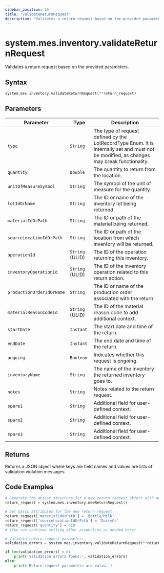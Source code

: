 ```yaml
---
sidebar_position: 26
title: "validateReturnRequest"
description: "Validates a return request based on the provided parameters."
---
```


# system.mes.inventory.validateReturnRequest

Validates a return request based on the provided parameters.

## Syntax

```python
system.mes.inventory.validateReturnRequest(**return_request)
```

## Parameters

| Parameter                 | Type            | Description                                                                                                                               |
| ------------------------- | --------------- | ----------------------------------------------------------------------------------------------------------------------------------------- |
| `type`                    | `String`        | The type of request defined by the LotRecordType Enum. It is internally set and must not be modified, as changes may break functionality. |
| `quantity`                | `Double`        | The quantity to return from the location.                                                                                                 |
| `unitOfMeasureSymbol`     | `String`        | The symbol of the unit of measure for the quantity.                                                                                       |
| `lotIdOrName`             | `String`        | The ID or name of the inventory lot being returned.                                                                                       |
| `materialIdOrPath`        | `String`        | The ID or path of the material being returned.                                                                                            |
| `sourceLocationIdOrPath`  | `String`        | The ID or path of the location from which inventory will be returned.                                                                     |
| `operationId`             | `String` (ULID) | The ID of the operation returning this inventory.                                                                                         |
| `inventoryOperationId`    | `String` (ULID) | The ID of the inventory operation related to this return action.                                                                          |
| `productionOrderIdOrName` | `String`        | The ID or name of the production order associated with the return.                                                                        |
| `materialReasonCodeId`    | `String` (ULID) | The ID of the material reason code to add additional context.                                                                             |
| `startDate`               | `Instant`       | The start date and time of the return.                                                                                                    |
| `endDate`                 | `Instant`       | The end date and time of the return.                                                                                                      |
| `ongoing`                 | `Boolean`       | Indicates whether this request is ongoing.                                                                                                |
| `inventoryName`           | `String`        | The name of the inventory the returned inventory goes to.                                                                                 |
| `notes`                   | `String`        | Notes related to the return request.                                                                                                      |
| `spare1`                  | `String`        | Additional field for user-defined context.                                                                                                |
| `spare2`                  | `String`        | Additional field for user-defined context.                                                                                                |
| `spare3`                  | `String`        | Additional field for user-defined context.                                                                                                |

## Returns

Returns a JSON object where keys are field names and values are lists of validation violation messages.

## Code Examples

```python
# Generate the object structure for a new return request object with no initial arguments
return_request = system.mes.inventory.newReturnRequest()

# Set basic attributes for the new return request
return_request['materialIdOrPath'] = 'Bottle/Milk'
return_request['sourceLocationIdOrPath'] = 'DairyCo'
return_request['quantity'] = 610
# (You can continue setting other properties as needed here)

# Validate return request parameters
validation_errors = system.mes.inventory.validateReturnRequest(**return_request)

if len(validation_errors) > 0:
    print('Validation errors found:', validation_errors)
else:
    print('Return request parameters are valid.')
```
